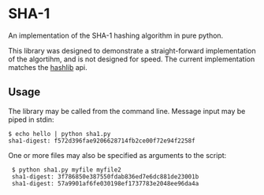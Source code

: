 # SHA-1

An implementation of the SHA-1 hashing algorithm in pure python. 

This library was designed to demonstrate a straight-forward implementation of
the algortihm, and is not designed for speed. The current implementation
matches the [hashlib](https://docs.python.org/3/library/hashlib.html) api. 


## Usage

The library may be called from the command line.
Message input may be piped in stdin:

    $ echo hello | python sha1.py
    sha1-digest: f572d396fae9206628714fb2ce00f72e94f2258f


One or more files may also be specified as arguments to the script:
 
     $ python sha1.py myfile myfile2
     sha1-digest: 3f786850e387550fdab836ed7e6dc881de23001b
     sha1-digest: 57a9901af6fe030198ef1737783e2048ee96da4a
